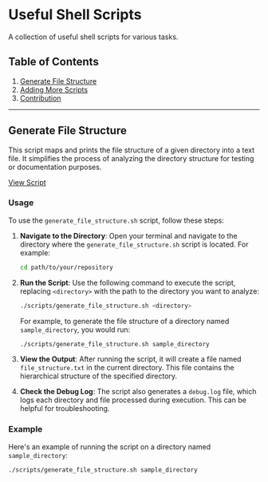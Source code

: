 # Useful Shell Scripts

A collection of useful shell scripts for various tasks.

## Table of Contents

1. [Generate File Structure](#generate-file-structure)
2. [Adding More Scripts](#adding-more-scripts)
3. [Contribution](#contribution)

---

## Generate File Structure

This script maps and prints the file structure of a given directory into a text file. It simplifies the process of analyzing the directory structure for testing or documentation purposes.

[View Script](scripts/generate_file_structure.sh)

### Usage

To use the `generate_file_structure.sh` script, follow these steps:

1. **Navigate to the Directory**: Open your terminal and navigate to the directory where the `generate_file_structure.sh` script is located. For example:

    ```sh
    cd path/to/your/repository
    ```

2. **Run the Script**: Use the following command to execute the script, replacing `<directory>` with the path to the directory you want to analyze:

    ```sh
    ./scripts/generate_file_structure.sh <directory>
    ```

    For example, to generate the file structure of a directory named `sample_directory`, you would run:

    ```sh
    ./scripts/generate_file_structure.sh sample_directory
    ```

3. **View the Output**: After running the script, it will create a file named `file_structure.txt` in the current directory. This file contains the hierarchical structure of the specified directory.

4. **Check the Debug Log**: The script also generates a `debug.log` file, which logs each directory and file processed during execution. This can be helpful for troubleshooting.

### Example

Here's an example of running the script on a directory named `sample_directory`:

```sh
./scripts/generate_file_structure.sh sample_directory
